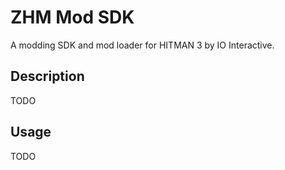 # ZHM Mod SDK

A modding SDK and mod loader for HITMAN 3 by IO Interactive.

## Description

TODO

## Usage

TODO
